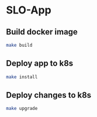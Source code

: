 # SLO-App

## Build docker image
```bash
make build
```

## Deploy app to k8s
```bash
make install
```

## Deploy changes to k8s
```bash
make upgrade
```
